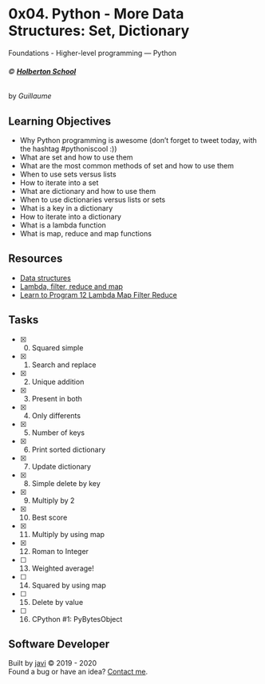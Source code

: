 # 0x04. Python - More Data Structures: Set, Dictionary
Foundations - Higher-level programming ― Python

###### :copyright: **[Holberton School](https://www.holbertonschool.com/)**
by _Guillaume_

## Learning Objectives
* Why Python programming is awesome (don’t forget to tweet today, with the hashtag #pythoniscool :))
* What are set and how to use them
* What are the most common methods of set and how to use them
* When to use sets versus lists
* How to iterate into a set
* What are dictionary and how to use them
* When to use dictionaries versus lists or sets
* What is a key in a dictionary
* How to iterate into a dictionary
* What is a lambda function
* What is map, reduce and map functions

## Resources
* [Data structures](https://docs.python.org/3.4/tutorial/datastructures.html)
* [Lambda, filter, reduce and map](https://www.python-course.eu/python3_lambda.php)
* [Learn to Program 12 Lambda Map Filter Reduce](https://www.youtube.com/watch?v=1GAC6KQUPeg)

## Tasks
* [x] 0. Squared simple
* [x] 1. Search and replace
* [x] 2. Unique addition
* [x] 3. Present in both
* [x] 4. Only differents
* [x] 5. Number of keys
* [x] 6. Print sorted dictionary
* [x] 7. Update dictionary
* [x] 8. Simple delete by key
* [x] 9. Multiply by 2
* [x] 10. Best score
* [x] 11. Multiply by using map
* [x] 12. Roman to Integer
* [ ] 13. Weighted average!
* [ ] 14. Squared by using map
* [ ] 15. Delete by value
* [ ] 16. CPython #1: PyBytesObject

## Software Developer
Built by [javi](https://github.com/javi0x00) :copyright: 2019 - 2020  
Found a bug or have an idea? [Contact me](https://www.linkedin.com/in/javi0x00/).
